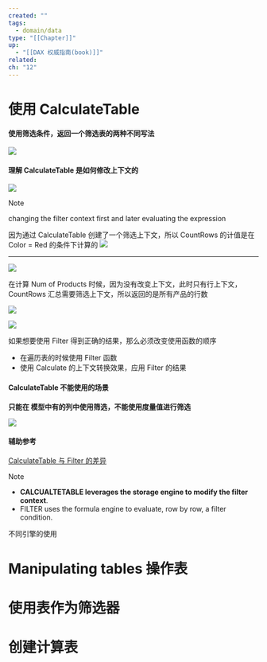 ```yaml
---
created: ""
tags:
  - domain/data
type: "[[Chapter]]"
up:
  - "[[DAX 权威指南(book)]]"
related: 
ch: "12"
---
```

# 使用 CalculateTable





#### 使用筛选条件，返回一个筛选表的两种不同写法

![](https://s1.vika.cn/space/2024/07/18/7d8d9ff3350445f98451b237cb3bb4bd)


#### 理解 CalculateTable 是如何修改上下文的


![](https://s1.vika.cn/space/2024/07/18/7d7e3f1f87e84552be33ad94a4c8b3a1)

> [!NOTE]
> changing the filter context first and later evaluating the expression

因为通过 CalculateTable 创建了一个筛选上下文，所以 CountRows 的计值是在 Color = Red 的条件下计算的
![](https://s1.vika.cn/space/2024/07/18/98e3ed3515b042d589d96519c5fe0634)

---

![](https://s1.vika.cn/space/2024/07/18/a7c6df4bc2bd48d4a18550983dd8d291)

在计算 Num of Products 时候，因为没有改变上下文，此时只有行上下文，CountRows 汇总需要筛选上下文，所以返回的是所有产品的行数

![](https://s1.vika.cn/space/2024/07/18/fcfd7ccb21514e61bf0a397e57a6b4b6)



![](https://s1.vika.cn/space/2024/07/18/66821d4ac73740f3adeb771f6e4d7f0d)

如果想要使用 Filter 得到正确的结果，那么必须改变使用函数的顺序
- 在遍历表的时候使用 Filter 函数
- 使用 Calculate 的上下文转换效果，应用 Filter 的结果

#### CalculateTable 不能使用的场景

**只能在 模型中有的列中使用筛选，不能使用度量值进行筛选**

![](https://s1.vika.cn/space/2024/07/18/4a56380dcbc64ca8bccabedc8e48271a)


#### 辅助参考

[CalculateTable 与 Filter 的差异](https://www.antaresanalytics.net/post/what-is-the-difference-between-filter-and-calculatetable)

> [!NOTE]
>  - **CALCUALTETABLE leverages the storage engine to modify the filter context**. 
>  - FILTER uses the formula engine to evaluate, row by row, a filter condition.
> 
> 不同引擎的使用


# Manipulating tables 操作表


# 使用表作为筛选器



# 创建计算表


